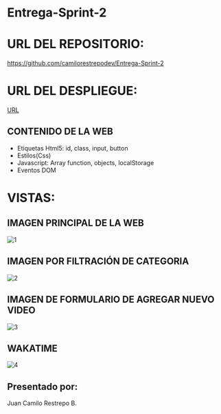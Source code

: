 # Entrega-Sprint-2
# URL DEL REPOSITORIO: 
https://github.com/camilorestrepodev/Entrega-Sprint-2

# URL DEL DESPLIEGUE:
[URL](https://camilorestrepodev.github.io/Entrega-Sprint-2/)

## CONTENIDO DE LA WEB

- Etiquetas Html5: id, class, input, button
- Estilos(Css)
- Javascript: Array function, objects, localStorage
- Eventos DOM

# VISTAS:
## IMAGEN PRINCIPAL DE LA WEB
![1](https://user-images.githubusercontent.com/119947851/211721025-0a77c623-73d9-4811-b62a-6f383dfba866.png)

## IMAGEN POR FILTRACIÓN DE CATEGORIA
![2](https://user-images.githubusercontent.com/119947851/211721062-62caa53a-7aa3-4885-bf69-d56134259b52.png)

## IMAGEN DE FORMULARIO DE AGREGAR NUEVO VIDEO
![3](https://user-images.githubusercontent.com/119947851/211721106-118108dd-1971-4303-be06-f9d48b4d8467.png)

## WAKATIME
![4](https://user-images.githubusercontent.com/119947851/211721714-e9be8ab2-0d71-4439-bb0f-bb8ac778e885.png)

## Presentado por:
Juan Camilo Restrepo B.

